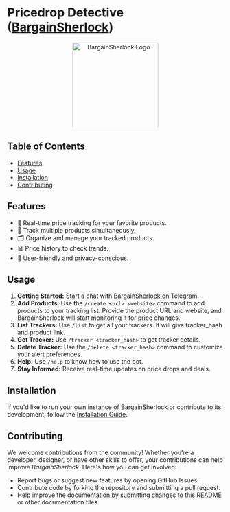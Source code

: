 # Pricedrop Detective ([BargainSherlock](https://t.me/MVQ1priceBot))

<p align="center">
  <img src="https://github.com/mohanvaddi/pricedrop-detective/assets/58596948/201cdfa3-a263-4c0e-8afb-25e7499b935f" alt="BargainSherlock Logo" width="200">
</p>

## Table of Contents

- [Features](#features)
- [Usage](#usage)
- [Installation](#installation)
- [Contributing](#contributing)

## Features

- 🚀 Real-time price tracking for your favorite products.
- 💼 Track multiple products simultaneously.
- 🗂️ Organize and manage your tracked products.
- 📊 Price history to check trends.
- 🌟 User-friendly and privacy-conscious.
<!-- - 🔔 Customizable price change alerts. -->

## Usage

1. **Getting Started:** Start a chat with [BargainSherlock](https://t.me/MVQ1priceBot) on Telegram.
2. **Add Products:** Use the `/create <url> <website>` command to add products to your tracking list. Provide the product URL and website, and BargainSherlock will start monitoring it for price changes.
3. **List Trackers:** Use `/list` to get all your trackers. It will give tracker_hash and product link.
4. **Get Tracker:** Use `/tracker <tracker_hash>` to get tracker details.
5. **Delete Tracker:** Use the `/delete <tracker_hash>` command to customize your alert preferences.
6. **Help:** Use `/help` to know how to use the bot.
7. **Stay Informed:** Receive real-time updates on price drops and deals.

## Installation

If you'd like to run your own instance of BargainSherlock or contribute to its development, follow the [Installation Guide](docs/installation.md).

## Contributing

We welcome contributions from the community! Whether you're a developer, designer, or have other skills to offer, your contributions can help improve _BargainSherlock_.
Here's how you can get involved:

- Report bugs or suggest new features by opening GitHub Issues.
- Contribute code by forking the repository and submitting a pull request.
- Help improve the documentation by submitting changes to this README or other documentation files.
